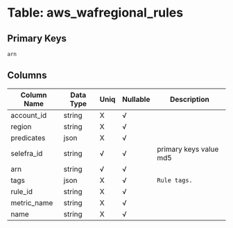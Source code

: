 # Table: aws_wafregional_rules

## Primary Keys 

```
arn
```


## Columns 

|  Column Name   |  Data Type  | Uniq | Nullable | Description | 
|  ----  | ----  | ----  | ----  | ---- | 
| account_id | string | X | √ |  | 
| region | string | X | √ |  | 
| predicates | json | X | √ |  | 
| selefra_id | string | √ | √ | primary keys value md5 | 
| arn | string | √ | √ |  | 
| tags | json | X | √ | `Rule tags.` | 
| rule_id | string | X | √ |  | 
| metric_name | string | X | √ |  | 
| name | string | X | √ |  | 


